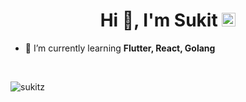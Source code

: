 <h1 align="center">Hi 👋, I'm Sukit <a href="https://linkedin.com/in/sukitz" target="blank"><img src="https://cdn.jsdelivr.net/npm/simple-icons@3.0.1/icons/linkedin.svg" alt="sukitz" height="22" width="22" /></a></h1>

- 🌱 I’m currently learning **Flutter, React, Golang** 

<br />

<p><img align="left" src="https://github-readme-stats.vercel.app/api/top-langs/?username=sukitz&layout=compact&hide=html" alt="sukitz" /></p>
